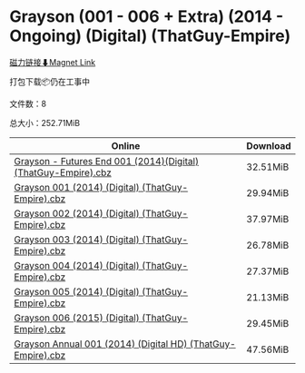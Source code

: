 # Grayson (001 - 006 + Extra) (2014 - Ongoing) (Digital) (ThatGuy-Empire)

[磁力链接⬇Magnet Link](magnet:?xt=urn:btih:9a9395c061e415b64f397db804f38a79fe354730&dn=Grayson%20%28001%20-%20006%20%2B%20Extra%29%20%282014%20-%20Ongoing%29%20%28Digital%29%20%28ThatGuy-Empire%29)

打包下载📦仍在工事中

文件数：8

总大小：252.71MiB

Online | Download
--- | ---
[Grayson - Futures End 001 (2014)(Digital) (ThatGuy-Empire).cbz](https://github.com/alicewish/markdown/blob/master/comic/Grayson-Futures-End-001-2014-Digital-ThatGuy-Empire-cbz.md) | 32.51MiB
[Grayson 001 (2014) (Digital) (ThatGuy-Empire).cbz](https://github.com/alicewish/markdown/blob/master/comic/Grayson-001-2014-Digital-ThatGuy-Empire-cbz.md) | 29.94MiB
[Grayson 002 (2014) (Digital) (ThatGuy-Empire).cbz](https://github.com/alicewish/markdown/blob/master/comic/Grayson-002-2014-Digital-ThatGuy-Empire-cbz.md) | 37.97MiB
[Grayson 003 (2014) (Digital) (ThatGuy-Empire).cbz](https://github.com/alicewish/markdown/blob/master/comic/Grayson-003-2014-Digital-ThatGuy-Empire-cbz.md) | 26.78MiB
[Grayson 004 (2014) (Digital) (ThatGuy-Empire).cbz](https://github.com/alicewish/markdown/blob/master/comic/Grayson-004-2014-Digital-ThatGuy-Empire-cbz.md) | 27.37MiB
[Grayson 005 (2014) (Digital) (ThatGuy-Empire).cbz](https://github.com/alicewish/markdown/blob/master/comic/Grayson-005-2014-Digital-ThatGuy-Empire-cbz.md) | 21.13MiB
[Grayson 006 (2015) (Digital) (ThatGuy-Empire).cbz](https://github.com/alicewish/markdown/blob/master/comic/Grayson-006-2015-Digital-ThatGuy-Empire-cbz.md) | 29.45MiB
[Grayson Annual 001 (2014) (Digital HD) (ThatGuy-Empire).cbz](https://github.com/alicewish/markdown/blob/master/comic/Grayson-Annual-001-2014-Digital-HD-ThatGuy-Empire-cbz.md) | 47.56MiB